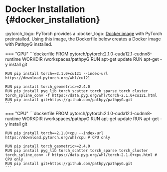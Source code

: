 # Docker Installation {#docker_installation}

:pytorch_logo: PyTorch provides a :docker_logo: [Docker image](https://hub.docker.com/r/pytorch/pytorch) with PyTorch preinstalled. Using this image, the Dockerfile below creates a Docker image with PathpyG installed.

=== "GPU"
    ```dockerfile
    FROM pytorch/pytorch:2.1.0-cuda12.1-cudnn8-runtime
    WORKDIR /workspaces/pathpyG
    RUN apt-get update
    RUN apt-get -y install git

    RUN pip install torch==2.1.0+cu121 --index-url https://download.pytorch.org/whl/cu121

    RUN pip install torch_geometric>=2.4.0
    RUN pip install pyg_lib torch_scatter torch_sparse torch_cluster torch_spline_conv -f https://data.pyg.org/whl/torch-2.1.0+cu121.html
    RUN pip install git+https://github.com/pathpy/pathpyG.git
    ```
=== "CPU"
    ```dockerfile
    FROM pytorch/pytorch:2.1.0-cuda12.1-cudnn8-runtime
    WORKDIR /workspaces/pathpyG
    RUN apt-get update
    RUN apt-get -y install git

    RUN pip install torch==2.1.0+cpu --index-url https://download.pytorch.org/whl/cpu # CPU only

    RUN pip install torch_geometric>=2.4.0
    RUN pip install pyg_lib torch_scatter torch_sparse torch_cluster torch_spline_conv -f https://data.pyg.org/whl/torch-2.1.0+cpu.html # CPU only
    RUN pip install git+https://github.com/pathpy/pathpyG.git
    ```
